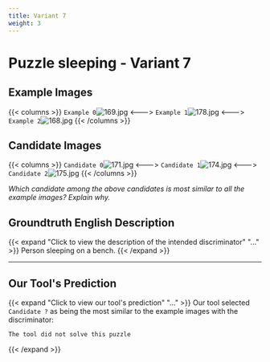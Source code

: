 ```yaml
---
title: Variant 7
weight: 3
---
```


# Puzzle sleeping - Variant 7

## Example Images
{{< columns >}}
`Example 0`![169.jpg](/natscene_data/images/169.jpg)
<--->
`Example 1`![178.jpg](/natscene_data/images/178.jpg)
<--->
`Example 2`![168.jpg](/natscene_data/images/168.jpg)
{{< /columns >}}

## Candidate Images
{{< columns >}}
`Candidate 0`![171.jpg](/natscene_data/images/171.jpg)
<--->
`Candidate 1`![174.jpg](/natscene_data/images/174.jpg)
<--->
`Candidate 2`![175.jpg](/natscene_data/images/175.jpg)
{{< /columns >}}

*Which candidate among the above candidates is most similar to all the example images? Explain why.*

## Groundtruth English Description

{{< expand "Click to view the description of the intended discriminator" "..." >}}
Person sleeping on a bench.
{{< /expand >}}

---



## Our Tool's Prediction

{{< expand "Click to view our tool's prediction" "..." >}}
Our tool selected `Candidate ?` as being the most similar to the example images with the discriminator:
```plaintext
The tool did not solve this puzzle
```
{{< /expand >}}
